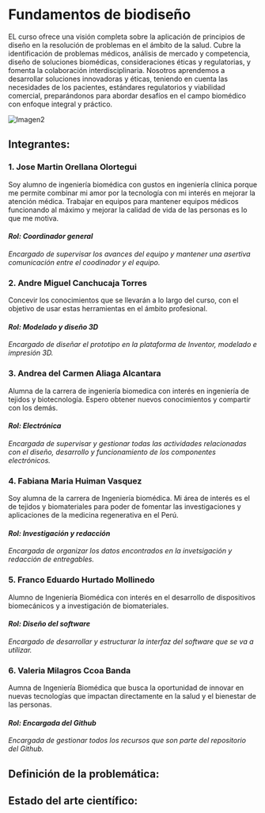 # Fundamentos de biodiseño
EL curso ofrece una visión completa sobre la aplicación de principios de diseño en la resolución de problemas en el ámbito de la salud. Cubre la identificación de problemas médicos, análisis de mercado y competencia, diseño de soluciones biomédicas, consideraciones éticas y regulatorias, y fomenta la colaboración interdisciplinaria. Nosotros aprendemos a desarrollar soluciones innovadoras y éticas, teniendo en cuenta las necesidades de los pacientes, estándares regulatorios y viabilidad comercial, preparándonos para abordar desafíos en el campo biomédico con enfoque integral y práctico.

![Imagen2](https://github.com/Valeri0206/Fundamentos-de-Biodise-o/assets/164528953/97d9e398-7d01-4792-a2b7-a2c3c0ac4caf)

## Integrantes:
### 1. Jose Martin Orellana Olortegui

Soy alumno de ingeniería biomédica con gustos en ingeniería clínica porque me permite combinar mi amor por la tecnología con mi interés en mejorar la atención médica. Trabajar en equipos para mantener equipos médicos funcionando al máximo y mejorar la calidad de vida de las personas es lo que me motiva.

   #### *Rol: Coordinador general*
   *Encargado de supervisar los avances del equipo y mantener una asertiva comunicación entre el coodinador y el equipo.*

### 2. Andre Miguel Canchucaja Torres

Concevir los conocimientos que se llevarán a lo largo del curso, con el objetivo de usar estas herramientas en el ámbito profesional.

   #### *Rol: Modelado y diseño 3D*

   *Encargado de diseñar el prototipo en la plataforma de Inventor, modelado e impresión 3D.*

### 3. Andrea del Carmen Aliaga Alcantara

Alumna de la carrera de ingeniería biomedica con interés en ingeniería de tejidos y biotecnología. Espero obtener nuevos conocimientos y compartir con los demás.

   #### *Rol: Electrónica*
   
   *Encargada de supervisar y gestionar todas las actividades relacionadas con el diseño, desarrollo y funcionamiento de los componentes electrónicos.*

### 4. Fabiana Maria Huiman Vasquez

Soy alumna de la carrera de Ingeniería biomédica. Mi área de interés es el de tejidos y biomateriales para poder de fomentar las investigaciones y aplicaciones de la medicina regenerativa en el Perú.

   #### *Rol: Investigación y redacción*

   *Encargada de organizar los datos encontrados en la invetsigación y redacción de entregables.*

### 5. Franco Eduardo Hurtado Mollinedo

Alumno de Ingeniería Biomédica con interés en el desarrollo de dispositivos biomecánicos y a investigación de biomateriales.
 
   #### *Rol: Diseño del software*

   *Encargado de desarrollar y estructurar la interfaz del software que se va a utilizar.*
   
### 6. Valeria Milagros Ccoa Banda 

  Aumna de Ingeniería Biomédica que busca la oportunidad de innovar en nuevas tecnologías que impactan directamente en la salud y el bienestar de las personas.

   #### *Rol: Encargada del Github*
   
   *Encargada de gestionar todos los recursos que son parte del repositorio del Github.*

## Definición de la problemática:

## Estado del arte científico:

   
